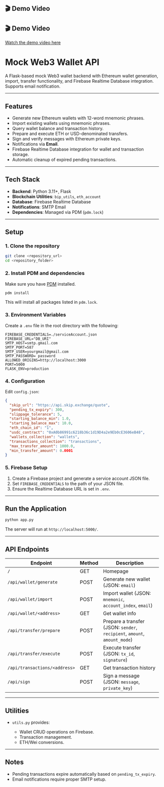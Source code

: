## 🎬 Demo Video
## 🎬 Demo Video
[Watch the demo video here](https://drive.google.com/file/d/1sZuJIxb5Sd25J3N_bKD2Vy2k7Fuhq--j/view?usp=drive_link)



# Mock Web3 Wallet API

A Flask-based mock Web3 wallet backend with Ethereum wallet generation, import, transfer functionality, and Firebase Realtime Database integration. Supports email notification.

---

## Features

* Generate new Ethereum wallets with 12-word mnemonic phrases.
* Import existing wallets using mnemonic phrases.
* Query wallet balance and transaction history.
* Prepare and execute ETH or USD-denominated transfers.
* Sign and verify messages with Ethereum private keys.
* Notifications via **Email**.
* Firebase Realtime Database integration for wallet and transaction storage.
* Automatic cleanup of expired pending transactions.

---

## Tech Stack

* **Backend**: Python 3.11+, Flask
* **Blockchain Utilities**: `bip_utils`, `eth_account`
* **Database**: Firebase Realtime Database
* **Notifications**: SMTP Email
* **Dependencies**: Managed via PDM (`pdm.lock`)

---

## Setup

### 1. Clone the repository

```bash
git clone <repository_url>
cd <repository_folder>
```

### 2. Install PDM and dependencies

Make sure you have [PDM](https://pdm.fming.dev/) installed.

```bash
pdm install
```

This will install all packages listed in `pdm.lock`.

### 3. Environment Variables

Create a `.env` file in the root directory with the following:

```dotenv
FIREBASE_CREDENTIALS=./serviceAccount.json
FIREBASE_URL="DB_URI"
SMTP_HOST=smtp.gmail.com
SMTP_PORT=587
SMTP_USER=yourgmail@gmail.com
SMTP_PASSWORD= password
ALLOWED_ORIGINS=http://localhost:3000
PORT=5000
FLASK_ENV=production
```

### 4. Configuration

Edit `config.json`:

```json
{
  "skip_url": "https://api.skip.exchange/quote",
  "pending_tx_expiry": 300,
  "slippage_tolerance": 5,
  "starting_balance_min": 1.0,
  "starting_balance_max": 10.0,
  "eth_chain_id": "1",
  "usdc_contract": "0xA0b86991c6218b36c1d19D4a2e9Eb0cE3606eB48",
  "wallets_collection": "wallets",
  "transactions_collection": "transactions",
  "max_transfer_amount": 1000.0,
  "min_transfer_amount": 0.0001
}
```

### 5. Firebase Setup

1. Create a Firebase project and generate a service account JSON file.
2. Set `FIREBASE_CREDENTIALS` to the path of your JSON file.
3. Ensure the Realtime Database URL is set in `.env`.

---

## Run the Application

```bash
python app.py
```

The server will run at `http://localhost:5000/`.

---

## API Endpoints

| Endpoint                      | Method | Description                                                               |
| ----------------------------- | ------ | ------------------------------------------------------------------------- |
| `/`                           | GET    | Homepage                                                                  |
| `/api/wallet/generate`        | POST   | Generate new wallet (JSON: `email`)                                       |
| `/api/wallet/import`          | POST   | Import wallet (JSON: `mnemonic`, `account_index`, `email`)                |
| `/api/wallet/<address>`       | GET    | Get wallet info                                                           |
| `/api/transfer/prepare`       | POST   | Prepare a transfer (JSON: `sender`, `recipient`, `amount`, `amount_mode`) |
| `/api/transfer/execute`       | POST   | Execute transfer (JSON: `tx_id`, `signature`)                             |
| `/api/transactions/<address>` | GET    | Get transaction history                                                   |
| `/api/sign`                   | POST   | Sign a message (JSON: `message`, `private_key`)                           |

---

## Utilities

* `utils.py` provides:

  * Wallet CRUD operations on Firebase.
  * Transaction management.
  * ETH/Wei conversions.

---

## Notes

* Pending transactions expire automatically based on `pending_tx_expiry`.
* Email notifications require proper SMTP setup.
